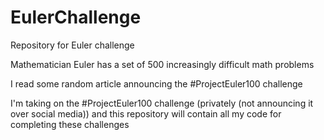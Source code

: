 # EulerChallenge
Repository for Euler challenge

Mathematician Euler has a set of 500 increasingly difficult math problems

I read some random article announcing the #ProjectEuler100 challenge

I'm taking on the #ProjectEuler100 challenge (privately (not announcing it over social media)) 
and this repository will contain all my code for completing these challenges
